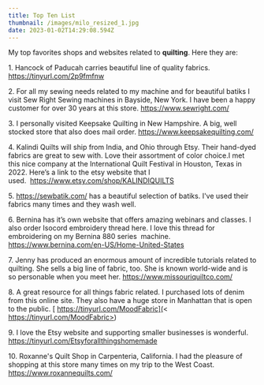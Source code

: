 ```yaml
---
title: Top Ten List
thumbnail: /images/milo_resized_1.jpg
date: 2023-01-02T14:29:08.594Z
---
```

M﻿y top favorites shops and websites related to **quilting**. Here they are:

1﻿. Hancock of Paducah carries beautiful line of quality fabrics. <https://tinyurl.com/2p9fmfnw>

2﻿.  For all my sewing needs related to my machine and for beautiful batiks I visit Sew Right Sewing machines in Bayside, New York.  I have been a happy customer for over 30 years at this store. <https://www.sewright.com/>

3﻿. I personally visited Keepsake Quilting in New Hampshire.  A big, well stocked store that also does mail order. <https://www.keepsakequilting.com/>[](keepsakequilting.com)[](https://www.keepsakequilting.com/)

4﻿. Kalindi Quilts will ship from India, and Ohio through Etsy. Their hand-dyed fabrics are great to sew with. Love their assortment of color choice.I met this nice company at the International Quilt Festival in Houston, Texas in 2022. Here’s a link to the etsy website that I used.  <https://www.etsy.com/shop/KALINDIQUILTS>

5﻿. [](sewbatik.com)<https://sewbatik.com/> has a beautiful selection of batiks.  I've used their fabrics many times and they wash well. 

6﻿. Bernina has it’s own website that offers amazing webinars and classes. I also order Isocord embroidery thread here. I love this thread for embroidering on my Bernina 880 series  machine.  <https://www.bernina.com/en-US/Home-United-States>

7﻿. [](missouriquiltco.com)Jenny has produced an enormous amount of incredible tutorials related to quilting. She sells a big line of fabric, too. She is known world-wide and is so personable when you meet her. <https://www.missouriquiltco.com/>

8﻿. A great resource for all things fabric related.  I purchased lots of denim from this online site.  They also have a huge store in Manhattan that is open to the public. [ https://tinyurl.com/MoodFabric](< https://tinyurl.com/MoodFabric>)

9﻿. I love the Etsy website and supporting smaller businesses is wonderful. <https://tinyurl.com/Etsyforallthingshomemade>

1﻿0. Roxanne's Quilt Shop in Carpenteria, California. I had the pleasure of shopping at this store many times on my trip to the West Coast. <https://www.roxannequilts.com/>[](roxannequilts.com)